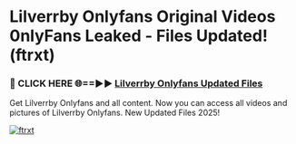 # Lilverrby Onlyfans Original Videos 0nlyFans Leaked - Files Updated! (ftrxt)

<h3>🔴 CLICK HERE 🌐==►► <a href="https://tinyurl.com/ehrbuxhb" rel="nofollow">Lilverrby Onlyfans Updated Files</a></h3>

Get Lilverrby Onlyfans and all content. Now you can access all videos and pictures of Lilverrby Onlyfans. New Updated Files 2025!

[![ftrxt](https://i.imgur.com/lVYEuWS.gif)](https://tinyurl.com/ehrbuxhb)
